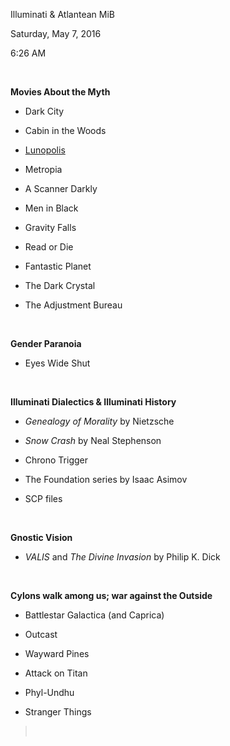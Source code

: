 Illuminati & Atlantean MiB

Saturday, May 7, 2016

6:26 AM

 

**Movies About the Myth**

-   Dark City

-   Cabin in the Woods

-   [Lunopolis](http://www.hulu.com/watch/305724)

-   Metropia

-   A Scanner Darkly

-   Men in Black

-   Gravity Falls

-   Read or Die

-   Fantastic Planet

-   The Dark Crystal

-   The Adjustment Bureau

 

**Gender Paranoia**

-   Eyes Wide Shut

 

**Illuminati Dialectics & Illuminati History**

-   *Genealogy of Morality* by Nietzsche

-   *Snow Crash* by Neal Stephenson

-   Chrono Trigger

-   The Foundation series by Isaac Asimov

-   SCP files

 

**Gnostic Vision**

-   *VALIS* and *The Divine Invasion* by Philip K. Dick

 

**Cylons walk among us; war against the Outside**

-   Battlestar Galactica (and Caprica)

-   Outcast

-   Wayward Pines

-   Attack on Titan

-   Phyl-Undhu

-   Stranger Things

>  

 

